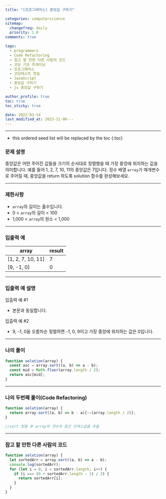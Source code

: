 ```yaml
---
title: "[프로그래머스] 중앙값 구하기"

categories: computerscience
sitemap:
  changefreq: daily
  priority: 1.0
comments: true

tags:
  - programmers
  - Code Refactoring
  - 참고 할 만한 다른 사람의 코드
  - 코딩 기초 트레이닝
  - 프로그래머스
  - 코딩테스트 연습
  - JavaScript
  - 중앙값 구하기
  - js 중앙값 구하기

author_profile: true
toc: true
toc_sticky: true

date: 2023-03-14
last_modified_at: 2023-11-06---
---
```


---

<!-- prettier-ignore -->
* this ordered seed list will be replaced by the toc 
{:toc}

### 문제 설명

중앙값은 어떤 주어진 값들을 크기의 순서대로 정렬했을 때 가장 중앙에 위치하는 값을 의미합니다. 예를 들어 1, 2, 7, 10, 11의 중앙값은 7입니다. 정수 배열 `array`가 매개변수로 주어질 때, 중앙값을 return 하도록 solution 함수를 완성해보세요.

---

### 제한사항

- `array`의 길이는 홀수입니다.
- 0 < `array`의 길이 < 100
- 1,000 < `array`의 원소 < 1,000

---

### 입출력 예

| array             | result |
| ----------------- | ------ |
| [1, 2, 7, 10, 11] | 7      |
| [9, -1, 0]        | 0      |

---

### 입출력 예 설명

입출력 예 #1

- 본문과 동일합니다.

입출력 예 #2

- 9, -1, 0을 오름차순 정렬하면 -1, 0, 9이고 가장 중앙에 위치하는 값은 0입니다.

---

### 나의 풀이

```jsx
function solution(array) {
  const asc = array.sort((a, b) => a - b);
  const mid = Math.floor(array.length / 2);
  return asc[mid];
}
```

---

### 나의 두번째 풀이(Code Refactoring)

```jsx
function solution(array) {
  return array.sort((a, b) => b - a)[~~(array.length / 2)];
}

//sort 정렬 후 array의 갯수의 중간 인덱스값을 추출
```

---

### 참고 할 만한 다른 사람의 코드

```jsx
function solution(array) {
  let sortedArr = array.sort((a, b) => a - b);
  console.log(sortedArr);
  for (let i = 0; i < sortedArr.length; i++) {
    if (i === (0 + sortedArr.length - 1) / 2) {
      return sortedArr[i];
    }
  }
}
```
